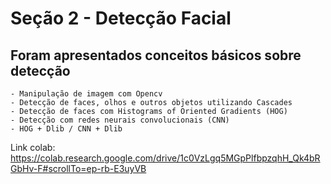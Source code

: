 # Seção 2 - Detecção Facial

## Foram apresentados conceitos básicos sobre detecção
    - Manipulação de imagem com Opencv
    - Detecção de faces, olhos e outros objetos utilizando Cascades
    - Detecção de faces com Histograms of Oriented Gradients (HOG)
    - Detecção com redes neurais convolucionais (CNN)
    - HOG + Dlib / CNN + Dlib


Link colab: https://colab.research.google.com/drive/1c0VzLgq5MGpPlfbpzqhH_Qk4bRGbHv-F#scrollTo=ep-rb-E3uyVB
